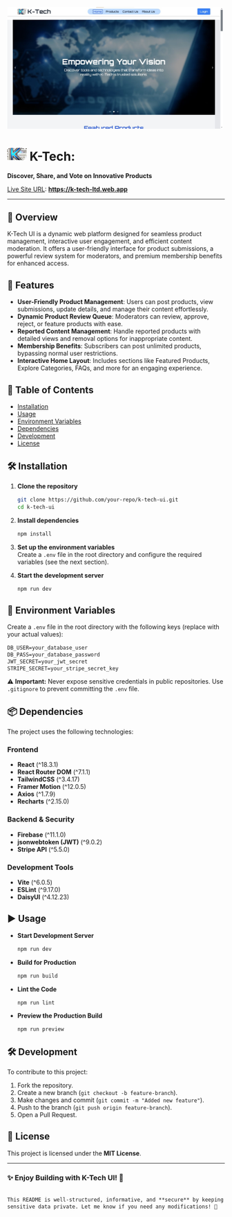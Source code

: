 <img src="./k-tech.jpg" alt="K-Tech Logo" aligen="center" width="500px"/>

# <img src="./src/assets/llg.png" alt="K-Tech Logo" width="45px" /> K-Tech: 
**Discover, Share, and Vote on Innovative Products**


[Live Site URL](https://k-tech-ltd.web.app):  **https://k-tech-ltd.web.app**

---
## 🚀 Overview

K-Tech UI is a dynamic web platform designed for seamless product management, interactive user engagement, and efficient content moderation. It offers a user-friendly interface for product submissions, a powerful review system for moderators, and premium membership benefits for enhanced access.

## 📌 Features

- **User-Friendly Product Management**: Users can post products, view submissions, update details, and manage their content effortlessly.
- **Dynamic Product Review Queue**: Moderators can review, approve, reject, or feature products with ease.
- **Reported Content Management**: Handle reported products with detailed views and removal options for inappropriate content.
- **Membership Benefits**: Subscribers can post unlimited products, bypassing normal user restrictions.
- **Interactive Home Layout**: Includes sections like Featured Products, Explore Categories, FAQs, and more for an engaging experience.

## 📂 Table of Contents

- [Installation](#installation)
- [Usage](#usage)
- [Environment Variables](#environment-variables)
- [Dependencies](#dependencies)
- [Development](#development)
- [License](#license)

## 🛠 Installation

1. **Clone the repository**  
   ```sh
   git clone https://github.com/your-repo/k-tech-ui.git
   cd k-tech-ui
   ```

2. **Install dependencies**  
   ```sh
   npm install
   ```

3. **Set up the environment variables**  
   Create a `.env` file in the root directory and configure the required variables (see the next section).

4. **Start the development server**  
   ```sh
   npm run dev
   ```

## 🔧 Environment Variables

Create a `.env` file in the root directory with the following keys (replace with your actual values):

```plaintext
DB_USER=your_database_user
DB_PASS=your_database_password
JWT_SECRET=your_jwt_secret
STRIPE_SECRET=your_stripe_secret_key
```

⚠ **Important:** Never expose sensitive credentials in public repositories. Use `.gitignore` to prevent committing the `.env` file.

## 📦 Dependencies

The project uses the following technologies:

### Frontend

- **React** (^18.3.1)
- **React Router DOM** (^7.1.1)
- **TailwindCSS** (^3.4.17)
- **Framer Motion** (^12.0.5)
- **Axios** (^1.7.9)
- **Recharts** (^2.15.0)

### Backend & Security

- **Firebase** (^11.1.0)
- **jsonwebtoken (JWT)** (^9.0.2)
- **Stripe API** (^5.5.0)

### Development Tools

- **Vite** (^6.0.5)
- **ESLint** (^9.17.0)
- **DaisyUI** (^4.12.23)

## ▶ Usage

- **Start Development Server**  
  ```sh
  npm run dev
  ```

- **Build for Production**  
  ```sh
  npm run build
  ```

- **Lint the Code**  
  ```sh
  npm run lint
  ```

- **Preview the Production Build**  
  ```sh
  npm run preview
  ```

## 🛠 Development

To contribute to this project:

1. Fork the repository.
2. Create a new branch (`git checkout -b feature-branch`).
3. Make changes and commit (`git commit -m "Added new feature"`).
4. Push to the branch (`git push origin feature-branch`).
5. Open a Pull Request.

## 📜 License

This project is licensed under the **MIT License**.

---

### ✨ Enjoy Building with K-Tech UI! 🚀
```

This README is well-structured, informative, and **secure** by keeping sensitive data private. Let me know if you need any modifications! 🚀
